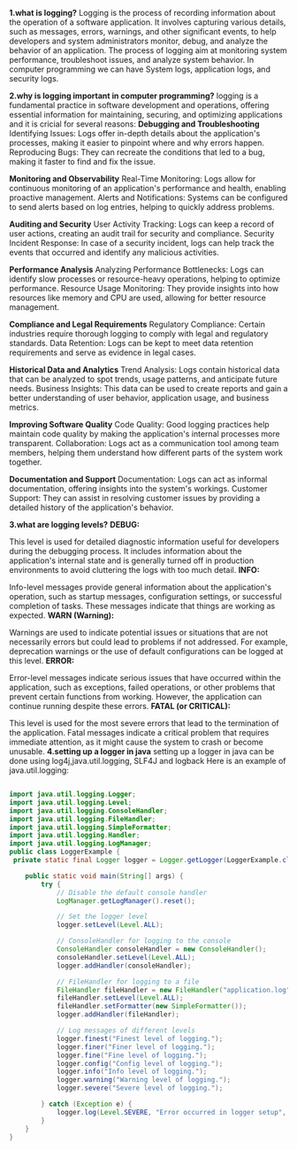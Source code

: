**1.what is logging?**
Logging is the process of recording information about the operation of a software application. It involves capturing various details, such as messages, errors, warnings, and other significant events, to help developers and system administrators monitor, debug, and analyze the behavior of an application.
The process of logging aim at  monitoring system performance, troubleshoot issues, and analyze system behavior.
In computer programming we can have System logs, application logs, and security logs.

**2.why is logging important in computer programming?**
logging is a fundamental practice in software development and operations, offering essential information for maintaining, securing, and optimizing applications and it is cricial for several reasons:
**Debugging and Troubleshooting**
Identifying Issues: Logs offer in-depth details about the application's processes, making it easier to pinpoint where and why errors happen.
Reproducing Bugs: They can recreate the conditions that led to a bug, making it faster to find and fix the issue.

**Monitoring and Observability**
Real-Time Monitoring: Logs allow for continuous monitoring of an application's performance and health, enabling proactive management.
Alerts and Notifications: Systems can be configured to send alerts based on log entries, helping to quickly address problems.

**Auditing and Security**
User Activity Tracking: Logs can keep a record of user actions, creating an audit trail for security and compliance.
Security Incident Response: In case of a security incident, logs can help track the events that occurred and identify any malicious activities.

**Performance Analysis**
Analyzing Performance Bottlenecks: Logs can identify slow processes or resource-heavy operations, helping to optimize performance.
Resource Usage Monitoring: They provide insights into how resources like memory and CPU are used, allowing for better resource management.

**Compliance and Legal Requirements**
Regulatory Compliance: Certain industries require thorough logging to comply with legal and regulatory standards.
Data Retention: Logs can be kept to meet data retention requirements and serve as evidence in legal cases.

**Historical Data and Analytics**
Trend Analysis: Logs contain historical data that can be analyzed to spot trends, usage patterns, and anticipate future needs.
Business Insights: This data can be used to create reports and gain a better understanding of user behavior, application usage, and business metrics.

**Improving Software Quality**
Code Quality: Good logging practices help maintain code quality by making the application's internal processes more transparent.
Collaboration: Logs act as a communication tool among team members, helping them understand how different parts of the system work together.

**Documentation and Support**
Documentation: Logs can act as informal documentation, offering insights into the system's workings.
Customer Support: They can assist in resolving customer issues by providing a detailed history of the application's behavior.

**3.what are logging levels?**
**DEBUG:**

This level is used for detailed diagnostic information useful for developers during the debugging process. It includes information about the application's internal state and is generally turned off in production environments to avoid cluttering the logs with too much detail.
**INFO:**

Info-level messages provide general information about the application's operation, such as startup messages, configuration settings, or successful completion of tasks. These messages indicate that things are working as expected.
**WARN (Warning):**

Warnings are used to indicate potential issues or situations that are not necessarily errors but could lead to problems if not addressed. For example, deprecation warnings or the use of default configurations can be logged at this level.
**ERROR:**

Error-level messages indicate serious issues that have occurred within the application, such as exceptions, failed operations, or other problems that prevent certain functions from working. However, the application can continue running despite these errors.
**FATAL (or CRITICAL):**

This level is used for the most severe errors that lead to the termination of the application. Fatal messages indicate a critical problem that requires immediate attention, as it might cause the system to crash or become unusable.
**4.setting up a logger in java**
setting up a logger in java can be done using log4j,java.util.logging, SLF4J  and logback
Here is an example of java.util.logging:

```java

import java.util.logging.Logger;
import java.util.logging.Level;
import java.util.logging.ConsoleHandler;
import java.util.logging.FileHandler;
import java.util.logging.SimpleFormatter;
import java.util.logging.Handler;
import java.util.logging.LogManager;
public class LoggerExample {
 private static final Logger logger = Logger.getLogger(LoggerExample.class.getName());

    public static void main(String[] args) {
        try {
            // Disable the default console handler
            LogManager.getLogManager().reset();

            // Set the logger level
            logger.setLevel(Level.ALL);

            // ConsoleHandler for logging to the console
            ConsoleHandler consoleHandler = new ConsoleHandler();
            consoleHandler.setLevel(Level.ALL);
            logger.addHandler(consoleHandler);

            // FileHandler for logging to a file
            FileHandler fileHandler = new FileHandler("application.log", true); // true to append to the file
            fileHandler.setLevel(Level.ALL);
            fileHandler.setFormatter(new SimpleFormatter());
            logger.addHandler(fileHandler);

            // Log messages of different levels
            logger.finest("Finest level of logging.");
            logger.finer("Finer level of logging.");
            logger.fine("Fine level of logging.");
            logger.config("Config level of logging.");
            logger.info("Info level of logging.");
            logger.warning("Warning level of logging.");
            logger.severe("Severe level of logging.");

        } catch (Exception e) {
            logger.log(Level.SEVERE, "Error occurred in logger setup", e);
        }
    }
}


